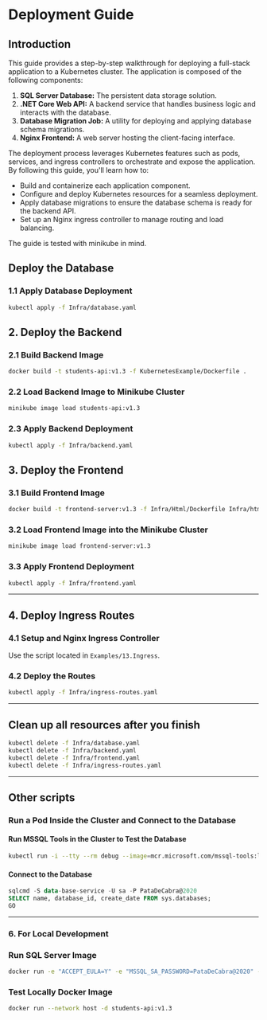 # Deployment Guide

## Introduction

This guide provides a step-by-step walkthrough for deploying a full-stack application to a Kubernetes cluster. The application is composed of the following components:

1. **SQL Server Database:** The persistent data storage solution.
2. **.NET Core Web API:** A backend service that handles business logic and interacts with the database.
3. **Database Migration Job:** A utility for deploying and applying database schema migrations.
4. **Nginx Frontend:** A web server hosting the client-facing interface.

The deployment process leverages Kubernetes features such as pods, services, and ingress controllers to orchestrate and expose the application. By following this guide, you'll learn how to:

* Build and containerize each application component.
* Configure and deploy Kubernetes resources for a seamless deployment.
* Apply database migrations to ensure the database schema is ready for the backend API.
* Set up an Nginx ingress controller to manage routing and load balancing.

The guide is tested with minikube in mind. 

## Deploy the Database

### 1.1 Apply Database Deployment
```bash
kubectl apply -f Infra/database.yaml
```

## 2. Deploy the Backend

### 2.1 Build Backend Image
```bash
docker build -t students-api:v1.3 -f KubernetesExample/Dockerfile .
```

### 2.2 Load Backend Image to Minikube Cluster
```bash
minikube image load students-api:v1.3
```

### 2.3 Apply Backend Deployment
```bash
kubectl apply -f Infra/backend.yaml
```

## 3. Deploy the Frontend

### 3.1 Build Frontend Image
```bash
docker build -t frontend-server:v1.3 -f Infra/Html/Dockerfile Infra/html
```

### 3.2 Load Frontend Image into the Minikube Cluster
```bash
minikube image load frontend-server:v1.3
```

### 3.3 Apply Frontend Deployment
```bash
kubectl apply -f Infra/frontend.yaml
```

---

## 4. Deploy Ingress Routes

### 4.1 Setup and Nginx Ingress Controller
Use the script located in `Examples/13.Ingress`.

### 4.2 Deploy the Routes
```bash
kubectl apply -f Infra/ingress-routes.yaml
```

---

## Clean up all resources after you finish
```bash
kubectl delete -f Infra/database.yaml
kubectl delete -f Infra/backend.yaml
kubectl delete -f Infra/frontend.yaml
kubectl delete -f Infra/ingress-routes.yaml
```

---
## Other scripts

### Run a Pod Inside the Cluster and Connect to the Database

#### Run MSSQL Tools in the Cluster to Test the Database
```bash
kubectl run -i --tty --rm debug --image=mcr.microsoft.com/mssql-tools:latest --restart=Never
```

#### Connect to the Database
```sql
sqlcmd -S data-base-service -U sa -P PataDeCabra@2020
SELECT name, database_id, create_date FROM sys.databases;
GO
```

---

### 6. For Local Development

### Run SQL Server Image
```bash
docker run -e "ACCEPT_EULA=Y" -e "MSSQL_SA_PASSWORD=PataDeCabra@2020" -p 1433:1433 -d mcr.microsoft.com/mssql/server:2022-latest
```

### Test Locally Docker Image
```bash
docker run --network host -d students-api:v1.3
```

